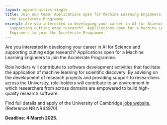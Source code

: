 ```yaml
---
layout: opportunities-single
title: Join our team! Applications open for Machine Learning Engineers to join
  the Accelerate Programme
excerpt: Are you interested in developing your career in AI for Science and
  supporting cutting edge research?  Applications open for a Machine Learning
  Engineers to join the Accelerate Programme.
---
```

Are you interested in developing your career in AI for Science and supporting cutting edge research?  Applications open for a Machine Learning Engineers to join the Accelerate Programme.

Role holders will contribute to software development activities that facilitate the application of machine learning for scientific discovery. By advising on the development of research projects and providing support to researchers across the University, role-holders will contribute to an environment in which researchers from across domains are empowered to build high-quality research software. 

Find full details and apply of the University of Cambridge [jobs website. ](https://www.jobs.cam.ac.uk/job/50193/)(Reference NR NR44970)

**Deadline: 4 March 2025.**
